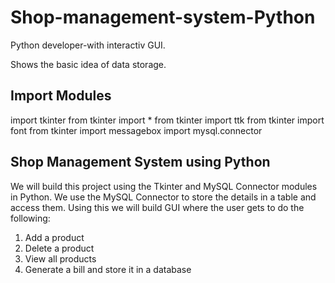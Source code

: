 # Shop-management-system-Python

Python developer-with interactiv GUI.

Shows the basic idea of data storage.

## Import Modules
import tkinter
from tkinter import *
from tkinter import ttk
from tkinter import font
from tkinter import messagebox
import mysql.connector

## Shop Management System using Python
We will build this project using the Tkinter and MySQL Connector modules in Python. We use the MySQL Connector to store the details in a table and access them. Using this we will build GUI where the user gets to do the following:

1. Add a product
2. Delete a product
3. View all products
4. Generate a bill and store it in a database

